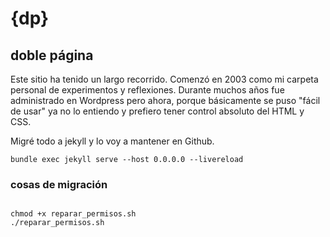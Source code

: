 # {dp}
## doble página


Este sitio ha tenido un largo recorrido. Comenzó en 2003 como mi carpeta personal de experimentos y reflexiones. Durante muchos años fue administrado en Wordpress pero ahora, porque básicamente se puso "fácil de usar" ya no lo entiendo y prefiero tener control absoluto del HTML y CSS.

Migré todo a jekyll y lo voy a mantener en Github.

```
bundle exec jekyll serve --host 0.0.0.0 --livereload
```



### cosas de migración 

```

chmod +x reparar_permisos.sh
./reparar_permisos.sh


```
